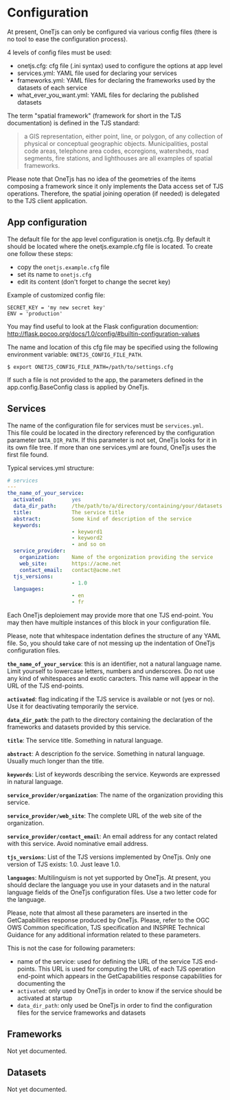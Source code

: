 # Configuration

At present, OneTjs can only be configured via various config files (there is no tool to ease the configuration 
process).

4 levels of config files must be used:
* onetjs.cfg: cfg file (.ini syntax) used to configure the options at app level
* services.yml: YAML file used for declaring your services
* frameworks.yml: YAML files for declaring the frameworks used by the datasets of each service
* what_ever_you_want.yml: YAML files for declaring the published datasets

The term "spatial framework" (framework for short in the TJS documentation) is defined in the TJS standard:
> a GIS representation, either point, line, or polygon, of any collection of physical or conceptual geographic objects. 
Municipalities, postal code areas, telephone area codes, ecoregions, watersheds, road segments, fire stations, and 
lighthouses are all examples of spatial frameworks.

Please note that OneTjs has no idea of the geometries of the items composing a framework since it only implements the 
Data access set of TJS operations. Therefore, the spatial joining operation (if needed) is delegated to the TJS client
application.

## App configuration

The default file for the app level configuration is onetjs.cfg. By default it should be located where the 
onetjs.example.cfg file is located. To create one follow these steps:
* copy the `onetjs.example.cfg` file
* set its name to `onetjs.cfg`
* edit its content (don't forget to change the secret key)

Example of customized config file:

```
SECRET_KEY = 'my new secret key'
ENV = 'production'
```

You may find useful to look at the Flask configuration documention:  
http://flask.pocoo.org/docs/1.0/config/#builtin-configuration-values

The name and location of this cfg file may be specified using the following environment variable: 
`ONETJS_CONFIG_FILE_PATH`.

    $ export ONETJS_CONFIG_FILE_PATH=/path/to/settings.cfg

If such a file is not provided to the app, the parameters defined in the app.config.BaseConfig class is applied by 
OneTjs.

## Services

The name of the configuration file for services must be `services.yml`.  
This file could be located in the directory referenced by the configuration parameter `DATA_DIR_PATH`. If this 
parameter is not set, OneTjs looks for it in its own file tree. If more than one services.yml are found, OneTjs uses 
the first file found.

Typical services.yml structure:

```yaml
# services
---
the_name_of_your_service:
  activated:         yes
  data_dir_path:     /the/path/to/a/directory/containing/your/datasets
  title:             The service title
  abstract:          Some kind of description of the service
  keywords:
                     - keyword1
                     - keyword2
                     - and so on
  service_provider:
    organization:    Name of the orgonization providing the service
    web_site:        https://acme.net
    contact_email:   contact@acme.net
  tjs_versions:
                     - 1.0
  languages:
                     - en
                     - fr
```

Each OneTjs deploiement may provide more that one TJS end-point. You may then have multiple instances of this block in 
your configuration file.

Please, note that whitespace indentation defines the structure of any YAML file. So, you should take care of not 
messing up the indentation of OneTjs configuration files.

**`the_name_of_your_service`**:
this is an identifier, not a natural language name. Limit yourself to lowercase letters, 
numbers and underscores. Do not use any kind of whitespaces and exotic caracters. This 
name will appear in the URL of the TJS end-points.

**`activated`**:
flag indicating if the TJS service is available or not (yes or no). Use it for deactivating temporarily the service. 

**`data_dir_path`**:
the path to the directory containing the declaration of the frameworks and datasets 
provided by this service.

**`title`**:
The service title. Something in natural language.

**`abstract`**:
A description fo the service. Something in natural language. Usually much longer than the title.

**`keywords`**:
List of keywords describing the service. Keywords are expressed in natural language.

**`service_provider/organization`**:
The name of the organization providing this service.

**`service_provider/web_site`**:
The complete URL of the web site of the organization.

**`service_provider/contact_email`**:
An email address for any contact related with this service. Avoid nominative email address.

**`tjs_versions`**:
List of the TJS versions implemented by OneTjs. Only one version of TJS exists: 1.0. Just leave 1.0.

**`languages`**:
Multilinguism is not yet supported by OneTjs. At present, you should declare the language you use in your datasets and
in the natural language fields of the OneTjs configuration files. Use a two letter code for the language.

Please, note that almost all these parameters are inserted in the GetCapabilities response produced by OneTjs. Please, 
refer to the OGC OWS Common specification, TJS specification and INSPIRE Technical Guidance for any additional 
information related to these parameters.

This is not the case for following parameters:
* name of the service: used for defining the URL of the service TJS end-points. This URL is used for computing the URL 
of each TJS operation end-point which appears in the GetCapabilities response
capabilities for documenting the 
* `activated`: only used by OneTjs in order to know if the service should be activated at startup
* `data_dir_path`: only used be OneTjs in order to find the configuration files for the service frameworks and datasets

## Frameworks

Not yet documented.


## Datasets

Not yet documented.

